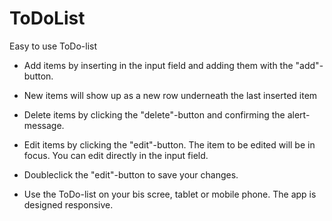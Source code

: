 # ToDoList

Easy to use ToDo-list

- Add items by inserting in the input field and adding them with the "add"-button.
- New items will show up as a new row underneath the last inserted item
- Delete items by clicking the "delete"-button and confirming the alert-message.
- Edit items by clicking the "edit"-button. The item to be edited will be in focus. You can edit directly in the input field.
- Doubleclick the "edit"-button to save your changes.

- Use the ToDo-list on your bis scree, tablet or mobile phone. The app is designed responsive.

